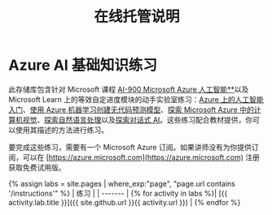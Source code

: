 ﻿---
title: 在线托管说明
permalink: index.html
layout: home
---

# Azure AI 基础知识练习

此存储库包含针对 Microsoft 课程 [AI-900 Microsoft Azure 人工智能**](https://docs.microsoft.com/en-us/learn/certifications/courses/ai-900t00)以及 Microsoft Learn 上的等效自定进度模块的动手实验室练习：[Azure 上的人工智能入门](https://docs.microsoft.com/learn/paths/get-started-with-artificial-intelligence-on-azure/)、[使用 Azure 机器学习创建无代码预测模型](https://docs.microsoft.com/en-us/learn/paths/create-no-code-predictive-models-azure-machine-learning/)、[探索 Microsoft Azure 中的计算机视觉](https://docs.microsoft.com/learn/paths/explore-computer-vision-microsoft-azure/)、[探索自然语言处理](https://docs.microsoft.com/learn/paths/explore-natural-language-processing/)以及[探索对话式 AI](https://docs.microsoft.com/learn/paths/explore-conversational-ai/)。这些练习配合教材提供，你可以使用其描述的方法进行练习。 

要完成这些练习，需要有一个 Microsoft Azure 订阅。如果讲师没有为你提供订阅，可以在 [https://azure.microsoft.com](https://azure.microsoft.com) 注册获取免费试用版。

{% assign labs = site.pages | where_exp:"page", "page.url contains '/instructions'" %}
| 练习 |
| ------- | 
{% for activity in labs  %}| [{{ activity.lab.title }}]({{ site.github.url }}{{ activity.url }}) |
{% endfor %}
